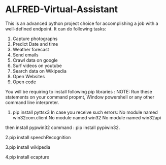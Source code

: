 # ALFRED-Virtual-Assistant
This is an advanced python project choice for accomplishing a job with a well-defined endpoint.
It can do following tasks: 
1. Capture photographs
2. Predict Date and time
3. Weather forecast
4. Send emails
5. Crawl data on google
6. Surf videos on youtube
7. Search data on Wikipedia
8. Open Websites
9. Open code

You will be requiring to install following pip libraries :
NOTE: Run these statements on your command propmt, Window powershell or any other command line interpreter.

1. pip install pyttsx3
In case you receive such errors: 
No module named win32com.client
No module named win32
No module named win32api

then install pypwin32
command : pip install pypiwin32.

2.pip install speechRecognition

3.pip install wikipedia

4.pip install ecapture
